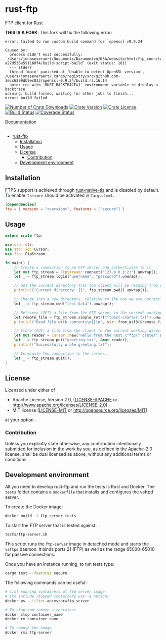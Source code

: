 # rust-ftp

FTP client for Rust

**THIS IS A FORK**: This fork will fix the following error: 
```
error: failed to run custom build command for `openssl v0.9.24`

Caused by:
  process didn't exit successfully: `/Users/jonaseveraert/Documents/Documenten/KSA/website/html/ftp_conn/target/debug/build/openssl-a27d536a59118df4/build-script-build` (exit status: 101)
  --- stderr
  thread 'main' panicked at 'Unable to detect OpenSSL version', /Users/jonaseveraert/.cargo/registry/src/github.com-1ecc6299db9ec823/openssl-0.9.24/build.rs:16:14
  note: run with `RUST_BACKTRACE=1` environment variable to display a backtrace
warning: build failed, waiting for other jobs to finish...
error: build failed
```

[![Number of Crate Downloads](https://img.shields.io/crates/d/ftp.svg)](https://crates.io/crates/ftp)
[![Crate Version](https://img.shields.io/crates/v/ftp.svg)](https://crates.io/crates/ftp)
[![Crate License](https://img.shields.io/crates/l/ftp.svg)](https://crates.io/crates/ftp)
[![Build Status](https://github.com/mattnenterprise/rust-ftp/actions/workflows/ci.yml/badge.svg)](https://github.com/mattnenterprise/rust-ftp/actions)
[![Coverage Status](https://codecov.io/gh/mattnenterprise/rust-ftp/branch/master/graph/badge.svg?token=tQUj3RyZxI)](https://codecov.io/gh/mattnenterprise/rust-ftp)

[Documentation](https://docs.rs/ftp/)

---

- [rust-ftp](#rust-ftp)
  - [Installation](#installation)
  - [Usage](#usage)
  - [License](#license)
    - [Contribution](#contribution)
  - [Development environment](#development-environment)

## Installation

FTPS support is achieved through [rust-native-tls](https://github.com/sfackler/rust-native-tls) and is disabled by default. To enable it `secure` should be activated in `Cargo.toml`.

```toml
[dependencies]
ftp = { version = "<version>", features = ["secure"] }
```

## Usage

```rust
extern crate ftp;

use std::str;
use std::io::Cursor;
use ftp::FtpStream;

fn main() {
    // Create a connection to an FTP server and authenticate to it.
    let mut ftp_stream = FtpStream::connect("127.0.0.1:21").unwrap();
    let _ = ftp_stream.login("username", "password").unwrap();

    // Get the current directory that the client will be reading from and writing to.
    println!("Current directory: {}", ftp_stream.pwd().unwrap());

    // Change into a new directory, relative to the one we are currently in.
    let _ = ftp_stream.cwd("test_data").unwrap();

    // Retrieve (GET) a file from the FTP server in the current working directory.
    let remote_file = ftp_stream.simple_retr("ftpext-charter.txt").unwrap();
    println!("Read file with contents\n{}\n", str::from_utf8(&remote_file.into_inner()).unwrap());

    // Store (PUT) a file from the client to the current working directory of the server.
    let mut reader = Cursor::new("Hello from the Rust \"ftp\" crate!".as_bytes());
    let _ = ftp_stream.put("greeting.txt", &mut reader);
    println!("Successfully wrote greeting.txt");

    // Terminate the connection to the server.
    let _ = ftp_stream.quit();
}

```

## License

Licensed under either of

- Apache License, Version 2.0, ([LICENSE-APACHE](LICENSE-APACHE) or <http://www.apache.org/licenses/LICENSE-2.0>)
- MIT license ([LICENSE-MIT](LICENSE-MIT) or <http://opensource.org/licenses/MIT>)

at your option.

### Contribution

Unless you explicitly state otherwise, any contribution intentionally
submitted for inclusion in the work by you, as defined in the Apache-2.0
license, shall be dual licensed as above, without any additional terms or
conditions.

## Development environment

All you need to develop rust-ftp and run the tests is Rust and Docker.
The `tests` folder contains a `Dockerfile` that installs and configures
the vsftpd server.

To create the Docker image:

```bash
docker build -t ftp-server tests
```

To start the FTP server that is tested against:

```bash
tests/ftp-server.sh
```

This script runs the `ftp-server` image in detached mode and starts the `vsftpd` daemon. It binds ports 21 (FTP) as well as the range 65000-65010 for passive connections.

Once you have an instance running, to run tests type:

```bash
cargo test --features secure
```

The following commands can be useful:

```bash
# List running containers of ftp-server image
# (to include stopped containers use -a option)
docker ps --filter ancestor=ftp-server

# To stop and remove a container
docker stop container_name
docker rm container_name

# To remove the image
docker rmi ftp-server
```
